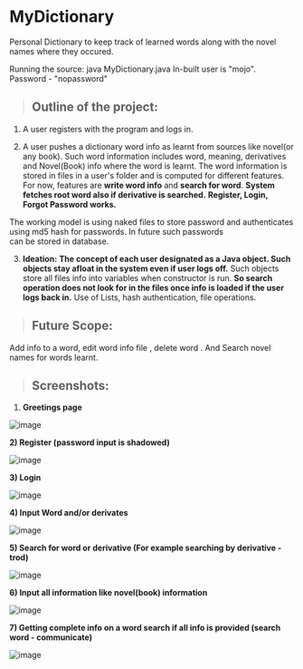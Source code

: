 # MyDictionary
Personal Dictionary to keep track of learned words along with the novel names where they occured. 


Running the source: java MyDictionary.java
In-built user is "mojo". Password - "nopassword"

>## Outline of the project:
1) A user registers with the program and logs in.

2) A user pushes a dictionary word info as learnt from sources like novel(or any book). Such word information includes word, meaning, derivatives and Novel(Book) info where the word is learnt. The word information is stored in files in a user's folder and is computed for different features. 
  For now, features are **write word info** and **search for word**. **System fetches root word also if derivative is searched.**
  **Register, Login, Forgot Password works.**
  
  The working model is using naked files to store password and authenticates using md5 hash for passwords. In future such passwords   
  can be stored in database.

3) **Ideation:** **The concept of each user designated as a Java object. Such objects stay afloat in the system even if user logs off.** Such objects store all files info into variables when constructor is run. **So search operation does not look for in the files once info is loaded if the user logs back in.** Use of Lists, hash authentication, file operations.

>## Future Scope:
Add info to a word, edit word info file , delete word . And Search novel names for words learnt.


>## Screenshots:
1) **Greetings page**

![image](https://user-images.githubusercontent.com/26901597/205211400-8b36a9cb-7734-4bb0-aa2a-c1047e195fc9.png)

**2) Register (password input is shadowed)**

![image](https://user-images.githubusercontent.com/26901597/205211679-929a6e48-6bd7-44fb-8e41-43699ece0cbd.png)

**3) Login**

![image](https://user-images.githubusercontent.com/26901597/205211841-613816e5-0528-4191-bae7-a03b2bd4ae67.png)

**4) Input Word and/or derivates**

![image](https://user-images.githubusercontent.com/26901597/205216327-ce1b2efe-de9d-4194-b997-321727f8b51b.png)

**5) Search for word or derivative (For example searching by derivative - trod)**

![image](https://user-images.githubusercontent.com/26901597/205216590-5a61f3c3-d624-4f9f-8403-a8e1d6021bcb.png)

**6) Input all information like novel(book) information**

![image](https://user-images.githubusercontent.com/26901597/205217239-2165ab53-ccfb-43c3-b962-8208f82250fe.png)

**7) Getting complete info on a word search if all info is provided (search word - communicate)**

![image](https://user-images.githubusercontent.com/26901597/205217461-fb9e0813-9530-43e8-aa20-ad0e4e79eb16.png)











